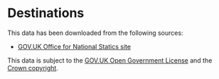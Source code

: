# Destinations

This data has been downloaded from the following sources: 
 * [GOV.UK Office for National Statics site][destinations]
 
This data is subject to the [GOV.UK Open Government License][license] and the [Crown copyright][crown-copyright].

[destinations]:    https://www.gov.uk/government/collections/statistics-destinations
[license]:         https://www.nationalarchives.gov.uk/doc/open-government-licence/version/3/
[crown-copyright]: http://www.nationalarchives.gov.uk/information-management/re-using-public-sector-information/copyright-and-re-use/crown-copyright/

